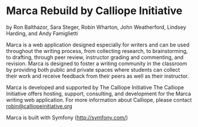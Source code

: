 Marca Rebuild by Calliope Initiative
========================
by Ron Balthazor, Sara Steger, Robin Wharton, John Weatherford, Lindsey Harding, and Andy Famiglietti

Marca is a web application designed especially for writers and can be used throughout the writing process, 
from collecting research, to brainstorming, to drafting, through peer review, instructor grading and commenting, 
and revision. Marca is designed to foster a writing community in the classroom by providing both public and private
spaces where students can collect their work and receive feedback from their peers as well as their instructor.

Marca is developed and supported by The Calliope Initiative
The Calliope Initiative offers hosting, support, consulting, and development for the Marca writing web application. 
For more information about Calliope, please contact robin@calliopeinitiative.org


Marca is built with Symfony (http://symfony.com/)




